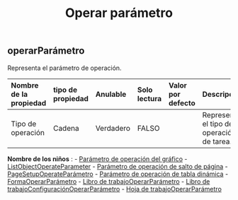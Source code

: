 ﻿---
title: Operar parámetro
second_title: Aspose.Cells Cloud Documen
type: docs
url: /es/specification/model/operateparameter/
description: "Aspose.Cells Especificación del modelo de nube: OperateParameter. Maneje sin esfuerzo Excel y otros documentos de hoja de cálculo con funciones como abrir, generar, editar, dividir, fusionar, comparar y convertir."
kwords: Excel, Office, Hoja de cálculo, Cloud REST API, OperateParameter
weight: 50
---
## **operarParámetro**

Representa el parámetro de operación.

| Nombre de la propiedad| tipo de propiedad| Anulable| Solo lectura| Valor por defecto| Descripción|
|:- |:- |:- |:- |:- |:- |
| Tipo de operación| Cadena| Verdadero| FALSO|| Representa el tipo de operación de tarea.|

**Nombre de los niños** : 
	-  [Parámetro de operación del gráfico](chartoperateparameter) 
	-  [ListObjectOperateParameter](listobjectoperateparameter) 
	-  [Parámetro de operación de salto de página](pagebreakoperateparameter) 
	-  [PageSetupOperateParámetro](pagesetupoperateparameter) 
	-  [Parámetro de operación de tabla dinámica](pivottableoperateparameter) 
	-  [FormaOperarParámetro](shapeoperateparameter) 
	-  [Libro de trabajoOperarParámetro](workbookoperateparameter) 
	-  [Libro de trabajoConfiguraciónOperarParámetro](workbooksettingsoperateparameter) 
	-  [Hoja de trabajoOperarParámetro](worksheetoperateparameter) 
